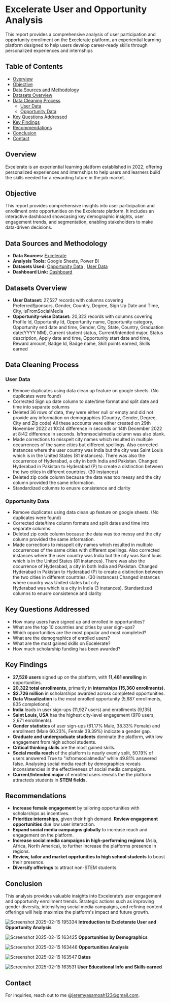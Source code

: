 # Excelerate User and Opportunity Analysis
This report provides a comprehensive analysis of user participation and opportunity enrollment on the Excelerate platform, an experiential learning platform designed to help users develop career-ready skills through personalized experiences and internships

## Table of Contents
- [Overview](#overview)
- [Objective](#objective)
- [Data Sources and Methodology](#data-sources-and-methodology)
- [Datasets Overview](#datasets-overview)
- [Data Cleaning Process](#data-cleaning-process)
  - [User Data](#user-data)
  - [Opportunity Data](#opportunity-data)
- [Key Questions Addressed](#key-questions-addressed)
- [Key Findings](#key-findings)
- [Recommendations](#recommendations)
- [Conclusion](#conclusion)
- [Contact](#contact)

## Overview
Excelerate is an experiential learning platform established in 2022, offering personalized experiences and internships to help users and learners build the skills needed for a rewarding future in the job market.

## Objective
This report provides comprehensive insights into user participation and enrollment onto opportunities on the Excelerate platform. It includes an interactive dashboard showcasing key demographic insights, user engagement trends, and segmentation, enabling stakeholders to make data-driven decisions.

## Data Sources and Methodology
- **Data Sources:** [Excelerate](https://engage.4excelerate.org/mod/assign/view.php?id=20052)
- **Analysis Tools:** Google Sheets, Power BI
- **Datasets Used:** <a href="https://docs.google.com/spreadsheets/d/1P3dnXnI5BMkyCgmHQrIKEzlM-NQW0HIQzHEn-q6OTQY/edit?usp=sharing">Opportunity Data</a> ,
                     <a href="https://docs.google.com/spreadsheets/d/1srVuN2re-WXXSHsvZmdSXHoKKDJl_djUsbqIOXBDvYA/edit?usp=drive_link">User Data</a> 
- **Dashboard Link:** <a href="https://1drv.ms/u/c/0c31997b4c1e9f35/Eb0g3AzStGhIlqklpl1-65YB_IKrFn6sf9uqLSUVMpe6gQ?e=ERXoxM">Dashboard</a> 

## Datasets Overview
- **User Dataset:** 27,527 records with columns covering PreferredSponsors, Gender, Country, Degree, Sign Up Date and Time, City, isFromSocialMedia
- **Opportunity-wise Dataset:** 20,323 records with columns covering Profile Id, Opportunity Id, Opportunity name, Opportunity category, Opportunity end date and time, Gender, City, State, Country, Graduation date(YYYY MM), Current student status, Current/Intended major, Status description, Apply date and time, Opportunity start date and time, Reward amount, Badge Id, Badge name, Skill points earned, Skills earned

## Data Cleaning Process
### User Data
- Remove duplicates using data clean up feature on google sheets. (No duplicates were found)
- Corrected Sign up date column to date/time format and split date and time into separate columns
- Deleted 36 rows of data, they were either null or empty and did not provide any information on demographics (Country, Gender, Degree, 
  City and Zip code) All these accounts were either created on 29th November 2022 at 10:24 difference in seconds  or 14th December 2022 
  at 8:42 difference in seconds. Isfromsocialmedia column was also blank.
- Made corrections to misspelt city names which resulted in multiple occurrences of the same cities but different spellings. Also 
  corrected instances where the user country was India but the city was Saint Louis which is in the United States (81 instances). There 
  was also the occurrence of Hyderabad, a city in both India and Pakistan. Changed Hyderabad in Pakistan to Hyderabad (P) to create a 
  distinction between the two cities in different countries. (30 instances)
- Deleted zip code column because the data was too messy and the city column provided the same information.
- Standardized columns to enusre consistence and clarity 

### Opportunity Data
- Remove duplicates using data clean up feature on google sheets. (No duplicates were found)
- Corrected date/time column formats and split dates and time into separate columns. 
- Deleted zip code column because the data was too messy and the city column provided the same information.
- Made corrections to misspelt city names which resulted in multiple occurrences of the same cities with different spellings. Also 
  corrected instances where the user country was India but the city was Saint louis which is in the United States (81 instances). There 
  was also the occurrence of Hyderabad, a city in both India and Pakistan. Changed Hyderabad in Pakistan to Hyderabad (P) to create a 
  distinction between the two cities in different countries. (30 instances) Changed instances where country was United states  but city  
  Hyderabad  was which is a city in India (3 instances).
  Standardized columns to enusre consistence and clarity 


## Key Questions Addressed
- How many users have signed up and enrolled in opportunities?
- What are the top 10 countries and cities by user sign-ups?
- Which opportunities are the most popular and most completed?
- What are the demographics of enrolled users?
- What are the most gained skills on Excelerate?
- How much scholarship funding has been awarded?

## Key Findings
- **27,526 users** signed up on the platform, with **11,481 enrolling** in opportunities.
- **20,322 total enrollments**, primarily in **internships (15,360 enrollments).**
- **$2.726 million** in scholarships awarded across completed opportunities.
- **Data Visualization** is the most enrolled opportunity (5,687 enrollments, 835 completions).
- **India** leads in user sign-ups (11,927 users) and enrollments (9,135).
- **Saint Louis, USA** has the highest city-level engagement (970 users, 2,671 enrollments).
- **Gender statistics** of user sign-ups (61.17% Male, 38.33% Female) and enrollment (Male 60.23%, Female 39.39%) indicate a gender gap.
- **Graduate and undergraduate students** dominate the platform, with low engagement from high school students.
- **Critical thinking skills** are the most gained skills.
- **Social media reach** of the platform is nearly evenly split, 50.19% of users answered True to "isfromsocialmedia" while 49.81% answered false. Analysing social media reach by demographics reveals inconsistencies in the effectiveness of social media campaigns.
- **Current/Intended major** of enrolled users reveals the the platform attracteds students in **STEM fields.** 

## Recommendations
- **Increase female engagement** by tailoring opportunities with scholarships as incentives.
- **Prioritize internships**, given their high demand. **Review engagement opportunities** due low user interaction.
- **Expand social media campaigns globally** to increase reach and engagement on the platform.
- **Increase social media campaigns in high-performing regions** (Asia, Africa, North America), to further increase the platforms presence in regions. 
- **Review, tailor and market opprtunities to high school students** to boost their presence.
- **Diversify offerings** to attract non-STEM students.

## Conclusion
This analysis provides valuable insights into Excelerate’s user engagement and opportunity enrollment trends. Strategic actions such as improving gender diversity, intensifying social media campaigns, and refining content offerings will help maximize the platform's impact and future growth.

![Screenshot 2025-02-15 195334](https://github.com/user-attachments/assets/1a9de1e6-750e-4cf1-bd54-700895ee5158)
                      **Introduction to Excleterate User and Opportunity Analysis**

![Screenshot 2025-02-15 163425](https://github.com/user-attachments/assets/3cbbe0fe-9534-45c2-8c9c-10f53bf21c2f) 
                                 **Opportunities by Demographics**

![Screenshot 2025-02-15 163446](https://github.com/user-attachments/assets/4ab22404-b894-4b4c-a8a4-a9d09c30961a)
                                      **Opportunities Analysis**

![Screenshot 2025-02-15 163547](https://github.com/user-attachments/assets/831e07ef-4230-4bc3-938f-1fec5ad76904)
                                              **Dates**

![Screenshot 2025-02-15 163531](https://github.com/user-attachments/assets/0340e969-7d33-487e-9215-e42d51ed6614)
                                **User Educational Info and Skills earned**

## Contact
For inquiries, reach out to me @jeremyasamoah123@gmail.com. 

